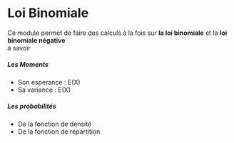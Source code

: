 # Loi Binomiale
Ce module permet de faire des calculs à la fois sur **la loi binomiale** et la **loi binomiale négative**
<br>
à savoir
<h5>Les Moments</h5>
<ul>
    <li>Son esperance : E(X)</li>
    <li>Sa variance : E(X)</li>
</ul>

<h5>Les probabilités</h5>
<ul>
    <li>De la fonction de densité</li>
    <li>De la fonction de répartition</li>
</ul>

